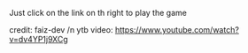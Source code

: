 Just click on the link on th right to play the game

credit: faiz-dev /n
ytb video: https://www.youtube.com/watch?v=dv4YP1j9XCg
